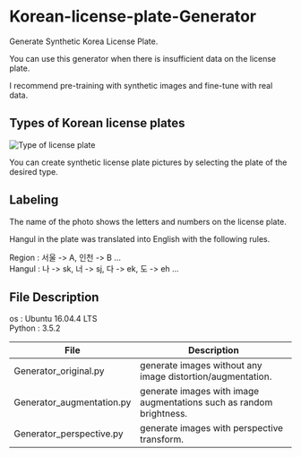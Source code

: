 # Korean-license-plate-Generator

Generate Synthetic Korea License Plate.

You can use this generator when there is insufficient data on the license plate.

I recommend pre-training with synthetic images and fine-tune with real data.

## Types of Korean license plates

![Type of license plate](https://github.com/qjadud1994/CRNN-Keras/blob/master/photo/license%20plate.jpg)

You can create synthetic license plate pictures by selecting the plate of the desired type.


## Labeling

The name of the photo shows the letters and numbers on the license plate.

Hangul in the plate was translated into English with the following rules.

Region : 서울 -> A, 인천 -> B ... <br/>
Hangul : 나 -> sk, 너 -> sj, 다 -> ek, 도 -> eh ... <br/>


## File Description

os : Ubuntu 16.04.4 LTS <br/>
Python : 3.5.2


|       File         |Description                                       |
|--------------------|--------------------------------------------------|
|Generator_original.py           |  generate images without any image distortion/augmentation.     |
|Generator_augmentation.py       |  generate images with image augmentations such as random brightness.   |
|Generator_perspective.py |   generate images with perspective transform.     |
